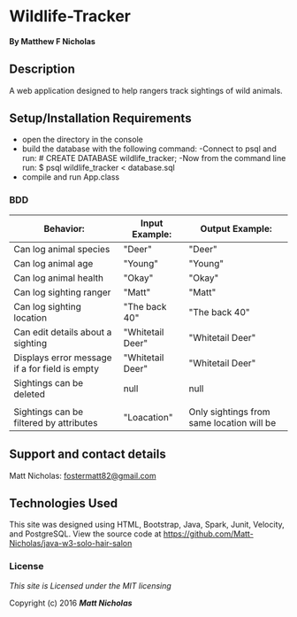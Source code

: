 # Wildlife-Tracker

#### By **Matthew F Nicholas**

## Description
A web application designed to help rangers track sightings of wild animals.

## Setup/Installation Requirements
* open the directory in the console
* build the database with the following command:
    -Connect to psql and run:
        # CREATE DATABASE wildlife_tracker;
    -Now from the command line run:
        $ psql wildlife_tracker < database.sql
* compile and run App.class


### BDD
| Behavior:                                          | Input Example:                             | Output Example:                            |
|----------------------------------------------------|--------------------------------------------|--------------------------------------------|
| Can log animal species                             | "Deer"                                     |  "Deer"                                    |
| Can log animal age                                 | "Young"                                    |  "Young"                                   |
| Can log animal health                              | "Okay"                                     |  "Okay"                                    |
| Can log sighting ranger                            | "Matt"                                     |  "Matt"                                    |
| Can log sighting location                          | "The back 40"                              |  "The back 40"                             |
| Can edit details about a sighting                  | "Whitetail Deer"                           | "Whitetail Deer"                           |
| Displays error message if a for field is empty     | "Whitetail Deer"                           | "Whitetail Deer"                           |
| Sightings can be deleted                           | null                                       | null                                       |
|                                                    |                                            |                                            |
| Sightings can be filtered by attributes            | "Loacation"                                | Only sightings from same location will be  | |displayed                                           |


## Support and contact details
Matt Nicholas: fostermatt82@gmail.com

## Technologies Used
  This site was designed using HTML, Bootstrap, Java, Spark, Junit, Velocity, and PostgreSQL. View the source code at https://github.com/Matt-Nicholas/java-w3-solo-hair-salon
### License
*This site is Licensed under the MIT licensing*

Copyright (c) 2016 **_Matt Nicholas_**
